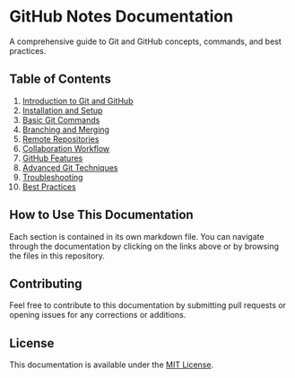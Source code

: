 # GitHub Notes Documentation

A comprehensive guide to Git and GitHub concepts, commands, and best practices.

## Table of Contents

1. [Introduction to Git and GitHub](01-introduction.md)
2. [Installation and Setup](02-installation-setup.md)
3. [Basic Git Commands](03-basic-commands.md)
4. [Branching and Merging](04-Branching_and_Mergiing.md)
5. [Remote Repositories](05-remote-repositories.md)
6. [Collaboration Workflow](06-collaboration-workflow.md)
7. [GitHub Features](07-github-features.md)
8. [Advanced Git Techniques](08-advanced-techniques.md)
9. [Troubleshooting](09-troubleshooting.md)
10. [Best Practices](10-best-practices.md)

## How to Use This Documentation

Each section is contained in its own markdown file. You can navigate through the documentation by clicking on the links above or by browsing the files in this repository.

## Contributing

Feel free to contribute to this documentation by submitting pull requests or opening issues for any corrections or additions.

## License

This documentation is available under the [MIT License](LICENSE). 